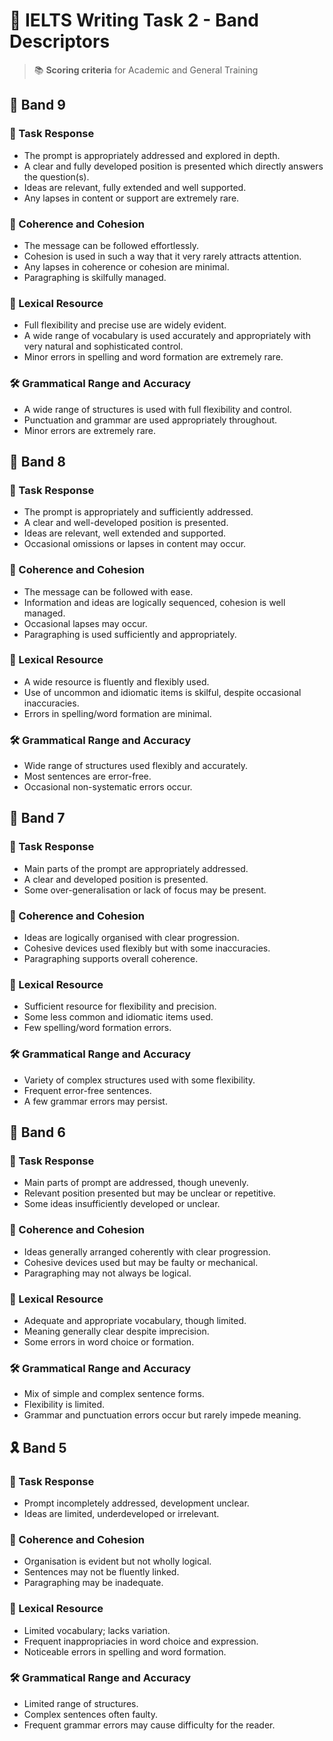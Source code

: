 # 📝 IELTS Writing Task 2 - Band Descriptors

> 📚 **Scoring criteria** for Academic and General Training


## 🎯 Band 9

### 🧩 Task Response
- The prompt is appropriately addressed and explored in depth.
- A clear and fully developed position is presented which directly answers the question(s).
- Ideas are relevant, fully extended and well supported.
- Any lapses in content or support are extremely rare.

### 🔗 Coherence and Cohesion
- The message can be followed effortlessly.
- Cohesion is used in such a way that it very rarely attracts attention.
- Any lapses in coherence or cohesion are minimal.
- Paragraphing is skilfully managed.

### 🧠 Lexical Resource
- Full flexibility and precise use are widely evident.
- A wide range of vocabulary is used accurately and appropriately with very natural and sophisticated control.
- Minor errors in spelling and word formation are extremely rare.

### 🛠️ Grammatical Range and Accuracy
- A wide range of structures is used with full flexibility and control.
- Punctuation and grammar are used appropriately throughout.
- Minor errors are extremely rare.

## 🥇 Band 8

### 🧩 Task Response
- The prompt is appropriately and sufficiently addressed.
- A clear and well-developed position is presented.
- Ideas are relevant, well extended and supported.
- Occasional omissions or lapses in content may occur.

### 🔗 Coherence and Cohesion
- The message can be followed with ease.
- Information and ideas are logically sequenced, cohesion is well managed.
- Occasional lapses may occur.
- Paragraphing is used sufficiently and appropriately.

### 🧠 Lexical Resource
- A wide resource is fluently and flexibly used.
- Use of uncommon and idiomatic items is skilful, despite occasional inaccuracies.
- Errors in spelling/word formation are minimal.

### 🛠️ Grammatical Range and Accuracy
- Wide range of structures used flexibly and accurately.
- Most sentences are error-free.
- Occasional non-systematic errors occur.

## 🥈 Band 7

### 🧩 Task Response
- Main parts of the prompt are appropriately addressed.
- A clear and developed position is presented.
- Some over-generalisation or lack of focus may be present.

### 🔗 Coherence and Cohesion
- Ideas are logically organised with clear progression.
- Cohesive devices used flexibly but with some inaccuracies.
- Paragraphing supports overall coherence.

### 🧠 Lexical Resource
- Sufficient resource for flexibility and precision.
- Some less common and idiomatic items used.
- Few spelling/word formation errors.

### 🛠️ Grammatical Range and Accuracy
- Variety of complex structures used with some flexibility.
- Frequent error-free sentences.
- A few grammar errors may persist.

## 🥉 Band 6

### 🧩 Task Response
- Main parts of prompt are addressed, though unevenly.
- Relevant position presented but may be unclear or repetitive.
- Some ideas insufficiently developed or unclear.

### 🔗 Coherence and Cohesion
- Ideas generally arranged coherently with clear progression.
- Cohesive devices used but may be faulty or mechanical.
- Paragraphing may not always be logical.

### 🧠 Lexical Resource
- Adequate and appropriate vocabulary, though limited.
- Meaning generally clear despite imprecision.
- Some errors in word choice or formation.

### 🛠️ Grammatical Range and Accuracy
- Mix of simple and complex sentence forms.
- Flexibility is limited.
- Grammar and punctuation errors occur but rarely impede meaning.

## 🎗️ Band 5

### 🧩 Task Response
- Prompt incompletely addressed, development unclear.
- Ideas are limited, underdeveloped or irrelevant.

### 🔗 Coherence and Cohesion
- Organisation is evident but not wholly logical.
- Sentences may not be fluently linked.
- Paragraphing may be inadequate.

### 🧠 Lexical Resource
- Limited vocabulary; lacks variation.
- Frequent inappropriacies in word choice and expression.
- Noticeable errors in spelling and word formation.

### 🛠️ Grammatical Range and Accuracy
- Limited range of structures.
- Complex sentences often faulty.
- Frequent grammar errors may cause difficulty for the reader.
